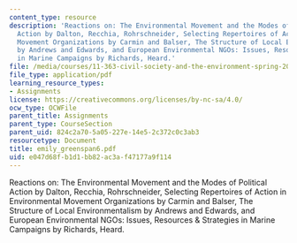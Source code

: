 ```yaml
---
content_type: resource
description: 'Reactions on: The Environmental Movement and the Modes of Political
  Action by Dalton, Recchia, Rohrschneider, Selecting Repertoires of Action in Environmental
  Movement Organizations by Carmin and Balser, The Structure of Local Environmentalism
  by Andrews and Edwards, and European Environmental NGOs: Issues, Resources & Strategies
  in Marine Campaigns by Richards, Heard.'
file: /media/courses/11-363-civil-society-and-the-environment-spring-2005/e047d68fb1d1bb82ac3af47177a9f114_emily_greenspan6.pdf
file_type: application/pdf
learning_resource_types:
- Assignments
license: https://creativecommons.org/licenses/by-nc-sa/4.0/
ocw_type: OCWFile
parent_title: Assignments
parent_type: CourseSection
parent_uid: 824c2a70-5a05-227e-14e5-2c372c0c3ab3
resourcetype: Document
title: emily_greenspan6.pdf
uid: e047d68f-b1d1-bb82-ac3a-f47177a9f114
---
```

Reactions on: The Environmental Movement and the Modes of Political Action by Dalton, Recchia, Rohrschneider, Selecting Repertoires of Action in Environmental Movement Organizations by Carmin and Balser, The Structure of Local Environmentalism by Andrews and Edwards, and European Environmental NGOs: Issues, Resources & Strategies in Marine Campaigns by Richards, Heard.